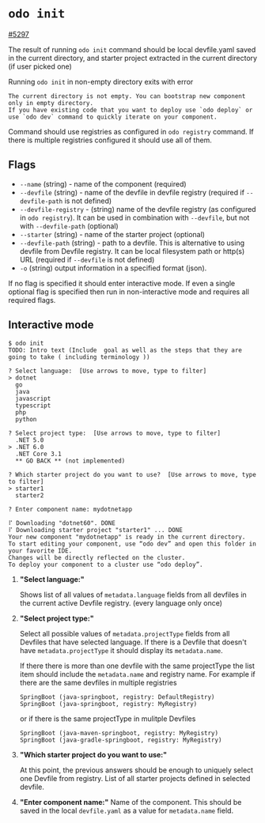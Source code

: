 
# `odo init`

[#5297](https://github.com/redhat-developer/odo/issues/5297)

The result of running `odo init` command should be local devfile.yaml saved in the current directory, and starter project extracted in the current directory (if user picked one)

Running `odo init` in non-empty directory exits with error

```
The current directory is not empty. You can bootstrap new component only in empty directory.
If you have existing code that you want to deploy use `odo deploy` or use `odo dev` command to quickly iterate on your component.
```

Command should use registries as configured in `odo registry` command. If there is multiple registries configured it should use all of them.

## Flags

- `--name` (string) - name of the component (required)
- `--devfile` (string) - name of the devfile in devfile registry (required if `--devfile-path` is not defined)
- `--devfile-registry` - (string) name of the devfile registry (as configured in `odo registry`). It can be used in combination with `--devfile`, but not with `--devfile-path` (optional)
- `--starter`  (string) - name of the  starter project (optional)
- `--devfile-path` (string) - path to a devfile. This is alternative to using devfile from Devfile registry. It can be local filesystem path or http(s) URL (required if `--devfile` is not defined)
- `-o` (string) output information in a specified format (json).

If no flag is specified it should enter interactive mode.
If even a single optional flag is specified then run in non-interactive mode and requires all required flags.

## Interactive mode

```
$ odo init
TODO: Intro text (Include  goal as well as the steps that they are going to take ( including terminology ))

? Select language:  [Use arrows to move, type to filter]
> dotnet
  go
  java
  javascript
  typescript
  php
  python

? Select project type:  [Use arrows to move, type to filter]
  .NET 5.0
> .NET 6.0
  .NET Core 3.1
  ** GO BACK ** (not implemented)

? Which starter project do you want to use?  [Use arrows to move, type to filter]
> starter1
  starter2

? Enter component name: mydotnetapp

⠏ Downloading "dotnet60". DONE
⠏ Downloading starter project "starter1" ... DONE
Your new component "mydotnetapp" is ready in the current directory.
To start editing your component, use “odo dev” and open this folder in your favorite IDE.
Changes will be directly reflected on the cluster.
To deploy your component to a cluster use “odo deploy”.
```

1. **"Select language:"**

   Shows list of all values of `metadata.language` fields from all devfiles in the current active Devfile registry. (every language only once)

2. **"Select project type:"**

   Select all possible values of `metadata.projectType` fields from all Devfiles that have selected language.
    If there is a Devfile that doesn't have `metadata.projectType` it should display its `metadata.name`.

    If there there is more than one devfile with the same projectType the list item should include the `metadata.name` and registry name. For example  if there are the same devfiles in multiple registries

    ```
    SpringBoot (java-springboot, registry: DefaultRegistry)
    SpringBoot (java-springboot, registry: MyRegistry)
    ```

    or if there is the same projectType in mulitple Devfiles

    ```
    SpringBoot (java-maven-springboot, registry: MyRegistry)
    SpringBoot (java-gradle-springboot, registry: MyRegistry)
    ```

3. **"Which starter project do you want to use:"**

    At this point, the previous answers should be enough to uniquely select one Devfile from registry.
    List of all starter projects defined in selected devfile.

4. **"Enter component name:"**
    Name of the component. This should be saved in the local `devfile.yaml` as a value for `metadata.name` field.

